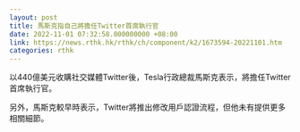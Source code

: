 ```yaml
---
layout: post
title: 馬斯克指自己將擔任Twitter首席執行官
date: 2022-11-01 07:32:58.000000000 +08:00
link: https://news.rthk.hk/rthk/ch/component/k2/1673594-20221101.htm
categories: rthk
---
```


以440億美元收購社交媒體Twitter後，Tesla行政總裁馬斯克表示，將擔任Twitter首席執行官。

另外，馬斯克較早時表示，Twitter將推出修改用戶認證流程，但他未有提供更多相關細節。

